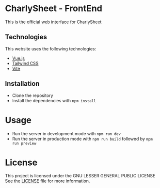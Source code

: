 # CharlySheet - FrontEnd

This is the official web interface for CharlySheet

## Technologies

This website uses the following technologies:
- [Vue.js](https://vuejs.org/)
- [Tailwind CSS](https://tailwindcss.com/)
- [Vite](https://vitejs.dev/)

## Installation

- Clone the repository
- Install the dependencies with `npm install`

# Usage

- Run the server in development mode with `npm run dev`
- Run the server in production mode with `npm run build` followed by `npm run preview`

# License
This project is licensed under the GNU LESSER GENERAL PUBLIC LICENSE See the [LICENSE](../LICENSE) file for more information.